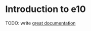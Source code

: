 # Introduction to e10

TODO: write [great documentation](http://jacobian.org/writing/what-to-write/)
